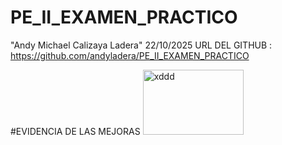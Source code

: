 # PE_II_EXAMEN_PRACTICO
"Andy Michael Calizaya Ladera"
22/10/2025 
URL DEL GITHUB : https://github.com/andyladera/PE_II_EXAMEN_PRACTICO

#EVIDENCIA DE LAS MEJORAS
<img width="161" height="104" alt="xddd" src="https://github.com/user-attachments/assets/b7ac1d2d-b425-43d8-a178-85234e246e6c" />
